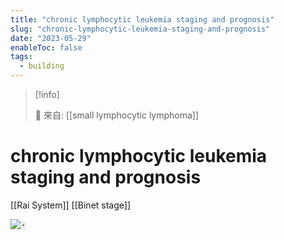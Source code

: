 ```yaml
---
title: "chronic lymphocytic leukemia staging and prognosis"
slug: "chronic-lymphocytic-leukemia-staging-and-prognosis"
date: "2023-05-29"
enableToc: false
tags:
  - building
---
```


> [!info]
>
> 🌱 來自: [[small lymphocytic lymphoma]]

# chronic lymphocytic leukemia staging and prognosis

[[Rai System]]
[[Binet stage]]

![🀄](https://i.imgur.com/6dh9RhL.png)
